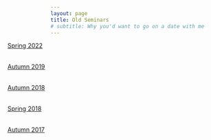 ```yaml
---
layout: page
title: Old Seminars
# subtitle: Why you'd want to go on a date with me
---
```


<style>
    @media only screen and (min-width: 865px) {
        .row {
            margin-right: -100px;
            margin-left: -100px;
        }
    }
    .column{
        padding-bottom: 2rem;
    }
</style>

<div class="row justify-content-center">
  <div class="col-md-12 column">
      <a class="btn btn-info" href="../spring2022/" target = "_blank" role="button">Spring 2022</a>
    </div>
    <div class="col-md-12 column">
      <a class="btn btn-info" href="https://sites.google.com/view/math-grad-seminar/#h.19lrt76o3hhw" target = "_blank" role="button">Autumn 2019</a>
    </div>
    <div class="col-md-12 column">
      <a class="btn btn-info" href="https://sites.google.com/view/math-grad-seminar/#h.p_6ZxyXKQY1gXW" target = "_blank" role="button">Autumn 2018</a>
    </div>
    <div class="col-md-12 column">
      <a class="btn btn-info" href="https://sites.google.com/view/math-grad-seminar/#h.p_3iXGxf3mXhuo" target = "_blank" role="button">Spring 2018</a>
    </div>
    <div class="col-md-12 column">
      <a class="btn btn-info" href="https://sites.google.com/view/math-grad-seminar/#h.p_fFG7d6f4y_b6" target = "_blank" role="button">Autumn 2017</a>
    </div>
</div>
